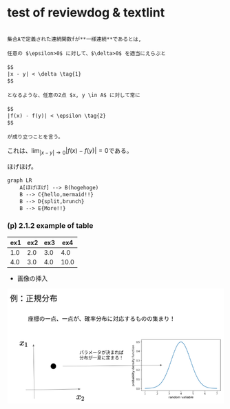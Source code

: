 # test of reviewdog & textlint


```{admonition} Def. (一様連続性)

集合Aで定義された連続関数fが**一様連続**であるとは,

任意の $\epsilon>0$ に対して、$\delta>0$ を適当にえらぶと

$$
|x - y| < \delta \tag{1}
$$

となるような、任意の2点 $x, y \in A$ に対して常に

$$
|f(x) - f(y)| < \epsilon \tag{2}
$$

が成り立つことを言う。

```

これは、$\lim_{|x-y|\rightarrow0}|f(x) - f(y)| = 0$である。


ほげほげ。


```{mermaid}
graph LR
    A[ほげほげ] --> B(hogehoge)
    B --> C{hello,mermaid!!}
    B --> D{split,brunch}
    B --> E{More!!}

```

### (p) 2.1.2 example of table

| ex1 | ex2 | ex3 | ex4  |
|-----|-----|-----|------|
| 1.0 | 2.0 | 3.0 | 4.0  |
| 4.0 | 3.0 | 4.0 | 10.0 |

* 画像の挿入

![sample-img1](image/sample-img1.png)
